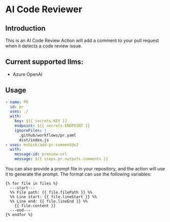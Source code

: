# AI Code Reviewer

## Introduction

This is an AI Code Review Action will add a comment to your pull request when it detects a code review issue.

## Current supported llms:

- Azure OpenAI

## Usage

```yaml
- name: PR
  id: pr
  uses: ./
  with:
    key: ${{ secrets.KEY }}
    endpoint: ${{ secrets.ENDPOINT }}
    ignoreFiles: |
      .github/workflows/pr.yaml
      dist/index.js
- uses: mshick/add-pr-comment@v2
  with:
    message-id: preview-url
    message: ${{ steps.pr.outputs.comments }}
```

You can also provide a prompt file in your repository, and the action will use it to generate the prompt.
The format can use the following variables:

```jinja
{% for file in files %}
  ---start---
  %% File path: {{ file.filePath }} %%
  %% Line start: {{ file.lineStart }} %%
  %% Line end: {{ file.lineEnd }} %%
    {{ file.content }}
  ---end---
{% endfor %}
```
